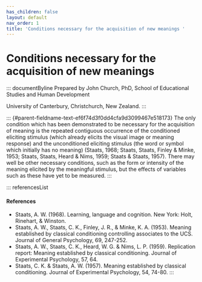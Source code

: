 ```yaml
---
has_children: false
layout: default
nav_order: 1
title: 'Conditions necessary for the acquisition of new meanings '
---
```

# Conditions necessary for the acquisition of new meanings 


::: documentByline
Prepared by John Church, PhD, School of Educational Studies and Human
Development

University of Canterbury, Christchurch, New Zealand.
:::

::: {#parent-fieldname-text-ef6f74d3f0dd4cfa9d3099467e518173}
The only condition which has been demonstrated to be necessary for the
acquisition of meaning is the repeated contiguous occurrence of the
conditioned eliciting stimulus (which already elicits the visual image
or meaning response) and the unconditioned eliciting stimulus (the word
or symbol which initially has no meaning) (Staats, 1968; Staats, Staats,
Finley & Minke, 1953; Staats, Staats, Heard & Nims, 1959; Staats &
Staats, 1957). There may well be other necessary conditions, such as the
form or intensity of the meaning elicited by the meaningful stimulus,
but the effects of variables such as these have yet to be measured.
:::

::: referencesList
#### References

-   Staats, A. W. (1968). Learning, language and cognition. New York:
    Holt, Rinehart, & Winston.
-   Staats, A. W., Staats, C. K., Finley, J. R., & Minke, K. A. (1953).
    Meaning established by classical conditioning controlling associates
    to the UCS. Journal of General Psychology, 69, 247-252.
-   Staats, A. W., Staats, C. K., Heard, W. G. & Nims, L. P. (1959).
    Replication report: Meaning established by classical conditioning.
    Journal of Experimental Psychology, 57, 64.
-   Staats, C. K. & Staats, A. W. (1957). Meaning established by
    classical conditioning. Journal of Experimental Psychology, 54,
    74-80.
:::
